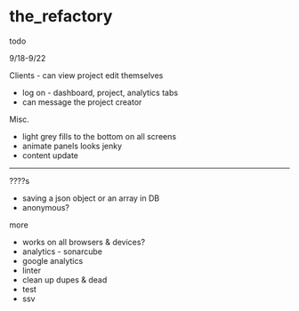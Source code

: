 # the_refactory

todo

9/18-9/22

Clients - can view project edit themselves
  - log on - dashboard, project, analytics tabs
  - can message the project creator

Misc.
  - light grey fills to the bottom on all screens
  - animate panels looks jenky
  - content update

*************************************

????s
  - saving a json object or an array in DB
  - anonymous?

more
  - works on all browsers & devices?
  - analytics - sonarcube
  - google analytics
  - linter
  - clean up dupes & dead
  - test
  - ssv
